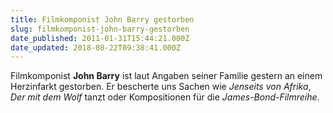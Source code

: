 ```yaml
---
title: Filmkomponist John Barry gestorben
slug: filmkomponist-john-barry-gestorben
date_published: 2011-01-31T15:44:21.000Z
date_updated: 2018-08-22T09:38:41.000Z
---
```


Filmkomponist **John Barry** ist laut Angaben seiner Familie gestern an einem Herzinfarkt gestorben. Er bescherte uns Sachen wie *Jenseits von Afrika*, *Der mit dem Wolf* tanzt oder Kompositionen für die *James-Bond-Filmreihe*.
